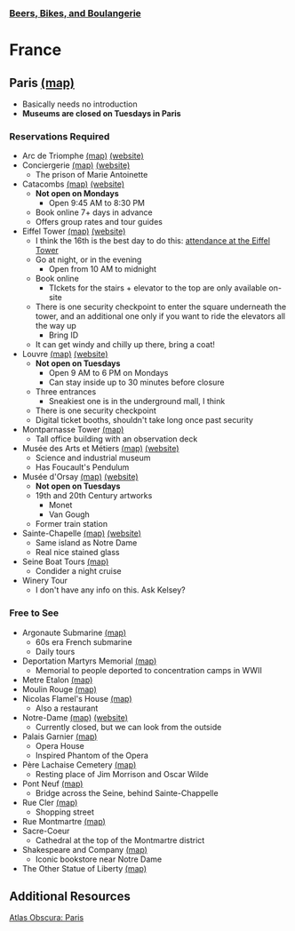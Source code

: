 ### [Beers, Bikes, and Boulangerie](../Overview.html)

# France

## Paris [(map)](https://www.google.com/maps/place/Paris,+France/@48.8313773,2.4615525,22395m/data=!3m1!1e3!4m5!3m4!1s0x47e66e1f06e2b70f:0x40b82c3688c9460!8m2!3d48.8565835!4d2.3521042)
- Basically needs no introduction
- **Museums are closed on Tuesdays in Paris**

### Reservations Required
- Arc de Triomphe [(map)](https://www.google.com/maps/place/Arc+de+Triomphe/@48.8743309,2.3146499,14.18z/data=!4m6!3m5!1s0x47e66fec70fb1d8f:0xd9b5676e112e643d!8m2!3d48.8737917!4d2.2950275!16zL20vMHp2Xw) [(website)](https://www.paris-arc-de-triomphe.fr/en/)
- Conciergerie [(map)](https://www.google.com/maps/place/Conciergerie/@48.8560148,2.3410106,17z/data=!3m1!4b1!4m6!3m5!1s0x47e66e1fd8767d47:0x90ca4b466cb6316a!8m2!3d48.8560114!4d2.3454953!16zL20vMGsxNno) [(website)](https://www.paris-conciergerie.fr/en/)
	- The prison of Marie Antoinette
- Catacombs [(map)](https://www.google.com/maps/place/Catacombs+of+Paris/@48.8334452,2.3332375,256m/data=!3m1!1e3!4m5!3m4!1s0x47e671b6c1d0b675:0xc8d7f073e62eb4b3!8m2!3d48.8339179!4d2.332391) [(website)](https://www.catacombes.paris.fr/en)
	- **Not open on Mondays**
		- Open 9:45 AM to 8:30 PM
	- Book online 7+ days in advance
	- Offers group rates and tour guides
- Eiffel Tower [(map)](https://www.google.com/maps/place/Eiffel+Tower/@48.8589466,2.2769955,23434m/data=!3m1!1e3!4m5!3m4!1s0x47e66e2964e34e2d:0x8ddca9ee380ef7e0!8m2!3d48.8583701!4d2.2944813) [(website)](https://www.toureiffel.paris/en)
	- I think the 16th is the best day to do this: [attendance at the Eiffel Tower](https://www.toureiffel.paris/en/planning-smooth-visit/attendance)
	- Go at night, or in the evening
		- Open from 10 AM to midnight
	- Book online
		- TIckets for the stairs + elevator to the top are only available on-site
	- There is one security checkpoint to enter the square underneath the tower, and an additional one only if you want to ride the elevators all the way up
		- Bring ID
	- It can get windy and chilly up there, bring a coat!
- Louvre [(map)](https://www.google.com/maps/place/Louvre+Museum/@48.8601703,2.3355275,849m/data=!3m1!1e3!4m5!3m4!1s0x47e671d877937b0f:0xb975fcfa192f84d4!8m2!3d48.8606111!4d2.337644) [(website)](https://www.louvre.fr/en)
	- **Not open on Tuesdays**
		- Open 9 AM to 6 PM on Mondays
		- Can stay inside up to 30 minutes before closure
	- Three entrances
		- Sneakiest one is in the underground mall, I think
	- There is one security checkpoint
	- Digital ticket booths, shouldn't take long once past security
- Montparnasse Tower [(map)](https://www.google.com/maps/place/Montparnasse+Tower/@48.8360504,2.341061,7035m/data=!3m1!1e3!4m5!3m4!1s0x47e671ccae002451:0xfc04ff9c1b1c593c!8m2!3d48.8421379!4d2.3219514)
	- Tall office building with an observation deck
- Musée des Arts et Métiers [(map)](https://www.google.com/maps/place/Mus%C3%A9e+des+Arts+et+M%C3%A9tiers/@48.8610816,2.3318488,15z/data=!3m1!5s0x47e66e100db405fd:0xbb706d2702a9b31c!4m5!3m4!1s0x0:0x772045ec563b1de2!8m2!3d48.8666392!4d2.3554383) [(website)](https://www.arts-et-metiers.net/musee/visitor-information)
	- Science and industrial museum
	- Has Foucault's Pendulum
- Musée d'Orsay [(map)](https://www.google.com/maps/place/Mus%C3%A9e+d'Orsay/@48.8610816,2.3318488,15z/data=!3m1!5s0x47e66e2bbe8a2bbd:0x8e449486ec0c88c8!4m5!3m4!1s0x47e66e2bb630941b:0xd071bd8cb14423d8!8m2!3d48.8599614!4d2.3265614) [(website)](https://www.musee-orsay.fr/en)
	- **Not open on Tuesdays**
	- 19th and 20th Century artworks
		- Monet
		- Van Gough
	- Former train station
- Sainte-Chapelle [(map)](https://www.google.com/maps/place/Sainte-Chapelle/@48.855375,2.3427722,17z/data=!3m1!4b1!4m6!3m5!1s0x47e66e1fd8767d47:0x33f441f9dc242768!8m2!3d48.855375!4d2.3449609!16zL20vMGp2ZzU) [(website)](https://www.sainte-chapelle.fr/en/)
	- Same island as Notre Dame
	- Real nice stained glass
- Seine Boat Tours [(map)](https://www.google.com/maps/search/seine+tour+boat/@48.8553958,2.3362061,15z/data=!3m1!4b1)
	- Condider a night cruise
- Winery Tour
	- I don't have any info on this. Ask Kelsey?

### Free to See
- Argonaute Submarine [(map)](https://www.google.com/maps/place/Argonaute+Submarine+-+Sous-marin/@48.8945915,2.3873955,17z/data=!3m1!4b1!4m5!3m4!1s0x47e66dcb216bf34b:0x515af8bd7eeb42b3!8m2!3d48.894588!4d2.3895842)
	- 60s era French submarine
	- Daily tours
- Deportation Martyrs Memorial [(map)](https://www.google.com/maps/place/Deportation+Martyrs+Memorial/@48.8519154,2.3524135,19.72z/data=!4m6!3m5!1s0x47e671fc75f402eb:0x66d28639de95d59a!8m2!3d48.8518722!4d2.3519412!16s%2Fm%2F025vdrc)
	- Memorial to people deported to concentration camps in WWII 
- Metre Etalon [(map)](https://www.google.com/maps/place/M%C3%A8tre+%C3%A9talon/@48.848949,2.3365847,18.82z/data=!4m5!3m4!1s0x47e6713a27ded0bd:0xf9cd332ec7e6fe1!8m2!3d48.8493073!4d2.3355182)
- Moulin Rouge [(map)](https://www.google.com/maps/place/Moulin+Rouge/@48.8841246,2.3313781,18z/data=!3m2!4b1!5s0x47e66e4eff4a3311:0x290e821789a4719e!4m6!3m5!1s0x47e66e4eff6f0c89:0xf44e90af87482111!8m2!3d48.8841232!4d2.3322519!16zL20vMGJ4Y2g)
- Nicolas Flamel's House [(map)](https://www.google.com/maps/place/Maison+Nicolas+Flamel/@48.8635296,2.3545205,17.3z/data=!4m12!1m6!3m5!1s0x47e66e1a53299a0f:0xf487cb3cf44c275e!2sAuberge+Nicolas+Flamel!8m2!3d48.8635615!4d2.3531019!3m4!1s0x47e66f237ce664c3:0x4f47ad611dcd8af8!8m2!3d48.8634885!4d2.3532136)
	- Also a restaurant
- Notre-Dame [(map)](https://www.google.com/maps/place/Cath%C3%A9drale+Notre-Dame+de+Paris/@48.8539253,2.3483384,17z/data=!4m6!3m5!1s0x47e671e19ff53a01:0x36401da7abfa068d!8m2!3d48.8529682!4d2.3499021!16zL20vMGd0eGg) [(website)](https://www.notredamedeparis.fr/)
	- Currently closed, but we can look from the outside
- Palais Garnier [(map)](https://www.google.com/maps/place/Palais+Garnier/@48.8681879,2.3477866,14.14z/data=!3m1!5s0x47e66e36d5b3a1a7:0x6e3ce34bd2995e0c!4m6!3m5!1s0x47e66e30d4668339:0xa9abf21c286d0767!8m2!3d48.8719697!4d2.3316014!16zL20vMGhyNnc)
	- Opera House
	- Inspired Phantom of the Opera
- Père Lachaise Cemetery [(map)](https://www.google.com/maps/place/P%C3%A8re+Lachaise+Cemetery/@48.8535629,2.3967338,14.09z/data=!4m5!3m4!1s0x47e66d8b5c69a785:0xa1cf6127530b6419!8m2!3d48.861472!4d2.3934725)
	- Resting place of Jim Morrison and Oscar Wilde
- Pont Neuf [(map)](https://www.google.com/maps/place/Pont+Neuf/@48.8567661,2.3418997,17.81z/data=!4m6!3m5!1s0x47e66e208ddb058b:0xd469600dcb63f51b!8m2!3d48.85705!4d2.3413252!16zL20vMDF2NGsz)
	- Bridge across the Seine, behind Sainte-Chappelle
- Rue Cler [(map)](https://www.google.com/maps/place/Rue+Cler,+75007+Paris,+France/@48.858966,2.3065014,16.39z/data=!4m6!3m5!1s0x47e66fd8a428d99b:0x824c8275cb8ed19e!8m2!3d48.8577001!4d2.3059504!16s%2Fg%2F122whqn3)
	- Shopping street
- Rue Montmartre [(map)](https://www.google.com/maps/place/Rue+Montmartre,+Paris,+France/@48.8702278,2.3475405,14.48z/data=!4m6!3m5!1s0x47e66e3d446762af:0x106bdb71398094e3!8m2!3d48.8672921!4d2.3440168!16s%2Fg%2F120s6_mj)
- Sacre-Coeur
	- Cathedral at the top of the Montmartre district
- Shakespeare and Company [(map)](https://www.google.com/maps/place/Shakespeare+and+Company/@48.8526642,2.3467285,17.91z/data=!4m5!3m4!1s0x47e671e11e57b6ff:0x1338ace04de752b3!8m2!3d48.8525874!4d2.3471619)
	- Iconic bookstore near Notre Dame
- The Other Statue of Liberty [(map)](https://www.google.com/maps/place/Statue+of+Liberty,+Pont+de+Grenelle,+75015+Paris,+France/@48.8496464,2.2818606,16.39z/data=!4m5!3m4!1s0x47e67006ff4e55cd:0xda71f1e9d47af8ec!8m2!3d48.850034!4d2.2797065)

## Additional Resources

[Atlas Obscura: Paris](https://www.atlasobscura.com/things-to-do/paris-france/places?page=9)
